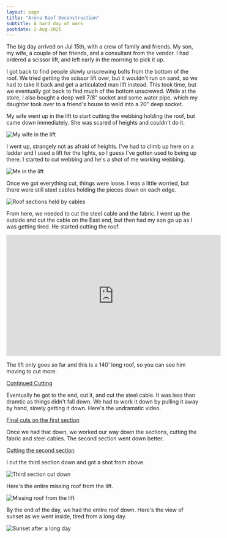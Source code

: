 ```yaml
---
layout: page
title: "Arena Roof Deconstruction"
subtitle: A hard day of work
postdate: 2-Aug-2025
---
```

The big day arrived on Jul 15th, with a crew of family and friends. My son, my wife, a couple of her friends, and a consultant from the vendor. I had ordered a scissor lift, and left early in the morning to pick it up.

I got back to find people slowly unscrewing bolts from the bottom of the roof. We tried getting the scissor lift over, but it wouldn't run on sand, so we had to take it back and get a articulated man lift instead. This took time, but we eventually got back to find much of the bottom unscrewed. While at the store, I also bought a deep well 7/8" socket and some water pipe, which my daughter took over to a friend's house to weld into a 20" deep socket.

My wife went up in the lift to start cutting the webbing holding the roof, but came down immediately. She was scared of heights and couldn't do it. 

![My wife in the lift](/assets/img/arena/arena_wife_in_lift.png)

I went up, strangely not as afraid of heights. I've had to climb up here on a ladder and I used a lift for the lights, so I guess I've gotten used to being up there. I started to cut webbing and he's a shot of me working webbing.

![Me in the lift](/assets/img/arena/arena_me_in_lift.png)

Once we got everything cut, things were loose. I was a little worried, but there were still steel cables holding the pieces down on each edge. 

![Roof sections held by cables](/assets/img/arena/arena_roof_sections.png)

From here, we needed to cut the steel cable and the fabric. I went up the outside and cut the cable on the East end, but then had my son go up as I was getting tired. He started cutting the roof.

<iframe width="560" height="315" src="https://youtube.com/shorts/GDhDMtAaqvA" title="YouTube video player" frameborder="0" allow="accelerometer; autoplay; clipboard-write; encrypted-media; gyroscope; picture-in-picture; web-share" referrerpolicy="strict-origin-when-cross-origin" allowfullscreen></iframe>

The lift only goes so far and this is a 140' long roof, so you can see him moving to cut more.

[Continued Cutting](https://youtube.com/shorts/5EAZFk3Uxfs)

Eventually he got to the end, cut it, and cut the steel cable. It was less than dramtic as things didn't fall down. We had to work it down by pulling it away by hand, slowly getting it down. Here's the undramatic video.

[Final cuts on the first section](https://youtube.com/shorts/qj28qgSqYmo)

Once we had that down, we worked our way down the sections, cutting the fabric and steel cables. The second section went down better.

[Cutting the second section](https://youtube.com/shorts/GDhDMtAaqvA)

I cut the third section down and got a shot from above.

![Third section cut down](/assets/img/arena/arena_third_section.png)

Here's the entire missing roof from the lift.

![Missing roof from the lift](/assets/img/arena/arena_missing_roof.png)

By the end of the day, we had the entire roof down. Here's the view of sunset as we went inside, tired from a long day.

![Sunset after a long day](/assets/img/arena/arena_sunset.png)

